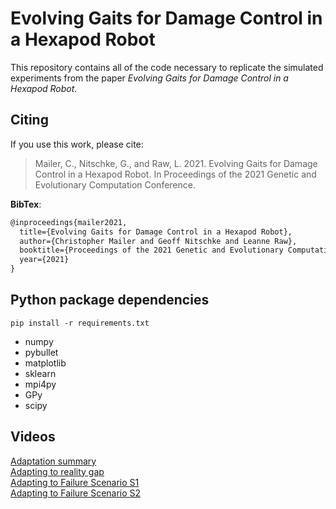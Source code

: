 # Evolving Gaits for Damage Control in a Hexapod Robot

This repository contains all of the code necessary to replicate the simulated experiments from the paper *Evolving Gaits for Damage Control in a Hexapod Robot*.

## Citing
If you use this work, please cite:

>Mailer, C., Nitschke, G., and Raw, L. 2021. Evolving Gaits for Damage Control in a Hexapod Robot. In Proceedings of the 2021 Genetic and Evolutionary Computation Conference.

**BibTex**:
```latex
@inproceedings{mailer2021,
  title={Evolving Gaits for Damage Control in a Hexapod Robot},
  author={Christopher Mailer and Geoff Nitschke and Leanne Raw},
  booktitle={Proceedings of the 2021 Genetic and Evolutionary Computation Conference},
  year={2021}
}
``` 

## Python package dependencies
```shell
pip install -r requirements.txt
```
* numpy
* pybullet
* matplotlib
* sklearn
* mpi4py
* GPy
* scipy

## Videos
[Adaptation summary](https://youtu.be/3KyUpPa7iBk)\
[Adapting to reality gap](https://youtu.be/4OiwZUYhZuA)\
[Adapting to Failure Scenario S1](https://youtu.be/4rsNQu46i6c)\
[Adapting to Failure Scenario S2](https://youtu.be/6fp-Spu_-Wc)



